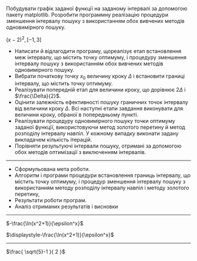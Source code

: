 Побудувати графік заданої функції на заданому інтервалі за допомогою пакету matplotlib. Розробити программну реалізацію процедури зменшення інтервалу пошуку з використанням обох вивчених методів одновимірного пошуку.

$(x-2)^2, [-1,3]$

- Написати й відлагодити програму, щореалізує етап встановлення меж інтервалу, що містить точку оптимуму, і процедуру зменшення інтервалу пошуку з використанням обох вивчених методів одновимірного пошуку.
- Вибрати початкову точку $x_0$ величину кроку $\Delta$ і встановити границі інтервалу, що містить точку оптимуму.
- Реалізувати попередній етап для величини кроку, що дорівнює $2\Delta$ і $\frac{\Delta}{2}$.
- Оцінити залежність ефективності пошуку граничних точок інтервалу від величини кроку $\Delta$. Всі наступні етапи завдання виконувати для величини кроку, обраної в попередньому пункті.
- Реалізувати процедуру одновимірного пошуку точки оптимуму заданої функції, використовуючи метод золотого перетину й метод розподілу інтервалу навпіл. У кожному випадку виконати задану викладачем кількість ітерацій.
- Порівняти результуючі інтервали пошуку, отримані за допомогою обох методів оптимізації з виключенням інтервалів.

---

- Сформульована мета роботи.
- Алгоритм і програми процедури встановлення границь інтервалу, що містить точку оптимуму, і процедур зменшення інтервалу пошуку з використанням методу розподілу інтервалу навпіл і методу золотого перетину,
- Результати роботи програм.
- Аналіз отриманих результатів і висновки

---

$-\frac{\ln(x^2+1)}{\epsilon^x}$

$\displaystyle-\frac{\ln(x^2+1)}{\epsilon^x}$

---

$\frac{ \sqrt{5}-1 }{ 2 }$
